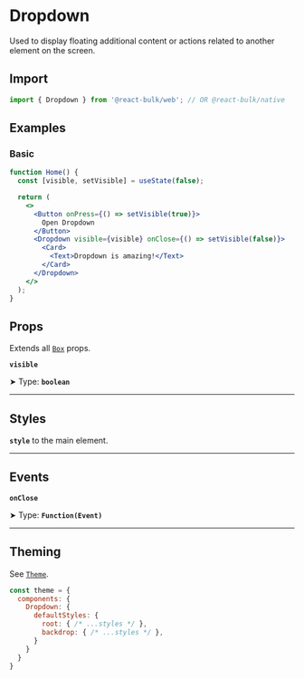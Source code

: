 # Dropdown

Used to display floating additional content or actions related to another element on the screen.

## Import

```jsx
import { Dropdown } from '@react-bulk/web'; // OR @react-bulk/native
```

## Examples

### Basic

```jsx live
function Home() {
  const [visible, setVisible] = useState(false);

  return (
    <>
      <Button onPress={() => setVisible(true)}>
        Open Dropdown
      </Button>
      <Dropdown visible={visible} onClose={() => setVisible(false)}>
        <Card>
          <Text>Dropdown is amazing!</Text>
        </Card>
      </Dropdown>
    </>
  );
}
```

## Props

Extends all [`Box`](/docs/core/box#props) props.

**`visible`**

➤ Type: **`boolean`** <br/>

---

## Styles

**`style`** to the main element.

---

## Events

**`onClose`**

➤ Type: **`Function(Event)`** <br/>

---

## Theming

See [`Theme`](/docs/layout/theme#props).

```jsx
const theme = {
  components: {
    Dropdown: {
      defaultStyles: {
        root: { /* ...styles */ },
        backdrop: { /* ...styles */ },
      }
    }
  }
}
```
